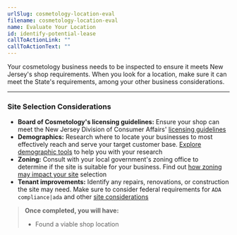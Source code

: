 ```yaml
---
urlSlug: cosmetology-location-eval
filename: cosmetology-location-eval
name: Evaluate Your Location
id: identify-potential-lease
callToActionLink: ""
callToActionText: ""
---
```

Your cosmetology business needs to be inspected to ensure it meets New Jersey's shop requirements. When you look for a location, make sure it can meet the State's requirements, among your other business considerations.

- - -

### Site Selection Considerations

* **Board of Cosmetology's licensing guidelines:** Ensure your shop can meet the New Jersey Division of Consumer Affairs' [licensing guidelines](https://www.njconsumeraffairs.gov/regulations/Chapter-28-Board-of-Cosmetology-and-Hairstyling.pdf) 
* **Demographics:** Research where to locate your businesses to most effectively reach and serve your target customer base. [Explore demographic tools](https://business.nj.gov/pages/select-a-location) to help you with your research
* **Zoning:** Consult with your local government's zoning office to determine if the site is suitable for your business. Find out [how zoning may impact your site](https://business.nj.gov/pages/select-a-location) selection
* **Tenant improvements:** Identify any repairs, renovations, or construction the site may need. Make sure to consider federal requirements for `ADA compliance|ada` and other [site considerations](https://business.nj.gov/pages/leasing-tips)

> **Once completed, you will have:**
>
> * Found a viable shop location